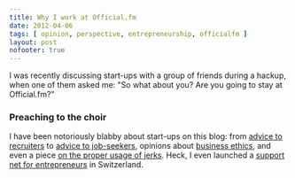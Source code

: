 ```yaml
---
title: Why I work at Official.fm
date: 2012-04-06
tags: [ opinion, perspective, entrepreneurship, officialfm ]
layout: post
nofooter: true
---
```


I was recently discussing start-ups with a group of friends during a hackup,
when one of them asked me: "So what about you? Are you going to stay at
Official.fm?"

### Preaching to the choir

I have been notoriously blabby about start-ups on this blog: from [advice to recruiters][nagging]
to [advice to job-seekers][job-offers], opinions about [business ethics][winning], and even
a piece [on the proper usage of jerks][jerks]. Heck, I even launched a [support net for entrepreneurs][tbs]
in Switzerland.

[nagging]: http://amos.me/blog/2011/nagging/
[job-offers]: http://amos.me/blog/2011/job-offers/
[winning]: http://amos.me/blog/2011/winning/
[jerks]: http://amos.me/blog/2011/jerks/
[tbs]: http://thebootstrap.ch


